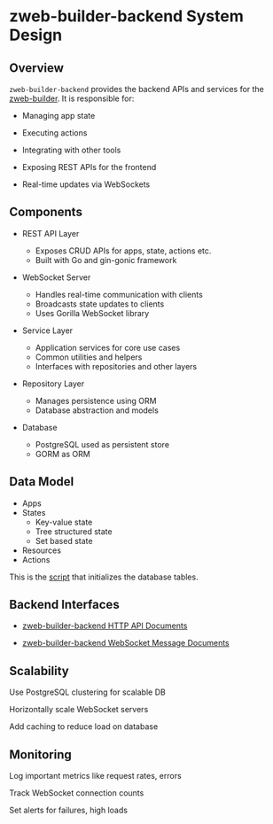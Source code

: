 # zweb-builder-backend System Design

## Overview

`zweb-builder-backend` provides the backend APIs and services for the [zweb-builder](https://github.com/zilliangroup/zweb-builder). It is responsible for:

- Managing app state

- Executing actions

- Integrating with other tools

- Exposing REST APIs for the frontend

- Real-time updates via WebSockets

## Components

- REST API Layer 
  - Exposes CRUD APIs for apps, state, actions etc. 
  - Built with Go and gin-gonic framework

- WebSocket Server 
  - Handles real-time communication with clients
  - Broadcasts state updates to clients
  - Uses Gorilla WebSocket library

- Service Layer 
  - Application services for core use cases 
  - Common utilities and helpers 
  - Interfaces with repositories and other layers 

- Repository Layer 
  - Manages persistence using ORM 
  - Database abstraction and models
  
- Database 
  - PostgreSQL used as persistent store 
  - GORM as ORM

## Data Model 
- Apps
- States
  - Key-value state
  - Tree structured state
  - Set based state
- Resources
- Actions

This is the [script](../scripts/postgres-init.sh) that initializes the database tables.

## Backend Interfaces

- [zweb-builder-backend HTTP API Documents](https://github.com/zilliangroup/zweb-builder-backend-api-docs)

- [zweb-builder-backend WebSocket Message Documents](https://github.com/zilliangroup/zweb-builder-backend-websocket-docs)


## Scalability

Use PostgreSQL clustering for scalable DB

Horizontally scale WebSocket servers

Add caching to reduce load on database

## Monitoring

Log important metrics like request rates, errors

Track WebSocket connection counts

Set alerts for failures, high loads